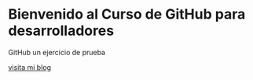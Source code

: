 # Bienvenido al Curso de GitHub para desarrolladores

GitHub un ejercicio de prueba

[visita mi blog](http://briantorrez.com)
